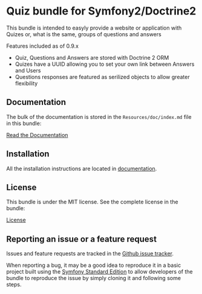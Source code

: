 # Quiz bundle for Symfony2/Doctrine2
This bundle is intended to easyly provide a website or application with Quizes or, what is the same, groups of
questions and answers

Features included as of 0.9.x

- Quiz, Questions and Answers are stored with Doctrine 2 ORM
- Quizes have a UUID allowing you to set your own link between Answers and Users
- Questions responses are featured as serilized objects to allow greater flexibility

Documentation
-------------

The bulk of the documentation is stored in the `Resources/doc/index.md`
file in this bundle:

[Read the Documentation](https://github.com/egulias/EguliasQuizBundle/blob/master/Resources/doc/index.md)


Installation
------------

All the installation instructions are located in [documentation](https://github.com/egulias/EguliasQuizBundle/blob/master/Resources/doc/index.md).

License
-------

This bundle is under the MIT license. See the complete license in the bundle:

[License](https://github.com/egulias/EguliasQuizBundle/blob/master/Resources/meta/LICENCE)


Reporting an issue or a feature request
---------------------------------------

Issues and feature requests are tracked in the [Github issue tracker](https://github.com/egulias/EguliasQuizBundle/issues).

When reporting a bug, it may be a good idea to reproduce it in a basic project
built using the [Symfony Standard Edition](https://github.com/symfony/symfony-standard)
to allow developers of the bundle to reproduce the issue by simply cloning it
and following some steps.
